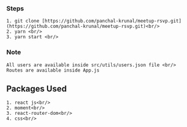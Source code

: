 ### Steps 
```
1. git clone [https://github.com/panchal-krunal/meetup-rsvp.git] (https://github.com/panchal-krunal/meetup-rsvp.git)<br/>
2. yarn <br/>
3. yarn start <br/>
```

### Note
```
All users are available inside src/utils/users.json file <br/>
Routes are available inside App.js
```

## Packages Used 
```
1. react js<br/>
2. moment<br/>
3. react-router-dom<br/>
4. css<br/>
```
